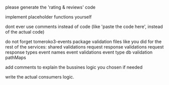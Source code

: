 please generate the 'rating & reviews' code 

implement placeholder functions yourself 

dont ever use comments instead of code (like 'paste the code here', instead of the actual code)

do not forget tomeroko3-events package validation files like you did for the rest of the services: 
shared validations
request response validations
request response types
event names
event validations
event type
db validation
pathMaps

add comments to explain the bussines logic you chosen if needed

write the actual consumers logic.

